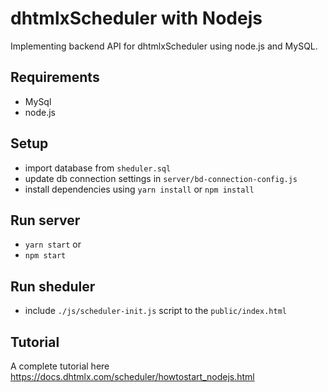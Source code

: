 # dhtmlxScheduler with Nodejs

Implementing backend API for dhtmlxScheduler using node.js and MySQL.

## Requirements

- MySql
- node.js

## Setup

- import database from `sheduler.sql`
- update db connection settings in `server/bd-connection-config.js`
- install dependencies using `yarn install` or `npm install`

## Run server
- `yarn start` 
or 
- `npm start`

## Run sheduler
-  include `./js/scheduler-init.js` script to the `public/index.html`

## Tutorial
A complete tutorial here https://docs.dhtmlx.com/scheduler/howtostart_nodejs.html
